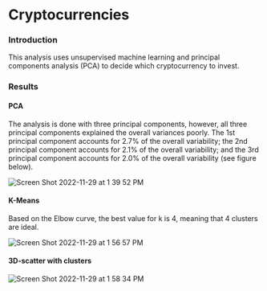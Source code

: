 # Cryptocurrencies

### Introduction
This analysis uses unsupervised machine learning and principal components analysis (PCA) to decide which cryptocurrency to invest.  

### Results

#### PCA
The analysis is done with three principal components, however, all three principal components explained the overall variances poorly.   The 1st principal component accounts for 2.7% of the overall variability; the 2nd principal component accounts for 2.1% of the overall variability; and the 3rd principal component accounts for 2.0% of the overall variability (see figure below). 

![Screen Shot 2022-11-29 at 1 39 52 PM](https://user-images.githubusercontent.com/108419097/204617446-515475d5-1489-4c58-bb7f-7587072afb4e.png)

#### K-Means

Based on the Elbow curve, the best value for k is 4, meaning that 4 clusters are ideal.  

![Screen Shot 2022-11-29 at 1 56 57 PM](https://user-images.githubusercontent.com/108419097/204621065-8232a4c3-eb59-45f6-a0d6-60e78c42b452.png)

#### 3D-scatter with clusters

![Screen Shot 2022-11-29 at 1 58 34 PM](https://user-images.githubusercontent.com/108419097/204621363-ca60632d-d8d9-4455-95fd-39185030d8e8.png)

